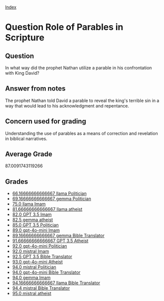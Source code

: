 
[Index](../../index.md)
# Question Role of Parables in Scripture
## Question
In what way did the prophet Nathan utilize a parable in his confrontation with King David?

## Answer from notes
The prophet Nathan told David a parable to reveal the king's terrible sin in a way that would lead to his acknowledgment and repentance.

## Concern used for grading
Understanding the use of parables as a means of correction and revelation in biblical narratives.

## Average Grade
87.0091743119266

## Grades
 * [66.16666666666667 llama Politician](../answers/llama_Politician/Role_of_Parables_in_Scripture.md)
 * [69.16666666666667 gemma Politician](../answers/gemma_Politician/Role_of_Parables_in_Scripture.md)
 * [75.0 llama Imam](../answers/llama_Imam/Role_of_Parables_in_Scripture.md)
 * [81.66666666666667 llama atheist](../answers/llama_atheist/Role_of_Parables_in_Scripture.md)
 * [82.0 GPT 3.5 Imam](../answers/GPT_3.5_Imam/Role_of_Parables_in_Scripture.md)
 * [82.5 gemma atheist](../answers/gemma_atheist/Role_of_Parables_in_Scripture.md)
 * [85.0 GPT 3.5 Politician](../answers/GPT_3.5_Politician/Role_of_Parables_in_Scripture.md)
 * [89.0 gpt-4o-mini Imam](../answers/gpt-4o-mini_Imam/Role_of_Parables_in_Scripture.md)
 * [89.16666666666667 gemma Bible Translator](../answers/gemma_Bible_Translator/Role_of_Parables_in_Scripture.md)
 * [91.66666666666667 GPT 3.5 Atheist](../answers/GPT_3.5_Atheist/Role_of_Parables_in_Scripture.md)
 * [92.0 gpt-4o-mini Politician](../answers/gpt-4o-mini_Politician/Role_of_Parables_in_Scripture.md)
 * [92.0 mistral Imam](../answers/mistral_Imam/Role_of_Parables_in_Scripture.md)
 * [92.5 GPT 3.5 Bible Translator](../answers/GPT_3.5_Bible_Translator/Role_of_Parables_in_Scripture.md)
 * [93.0 gpt-4o-mini Atheist](../answers/gpt-4o-mini_Atheist/Role_of_Parables_in_Scripture.md)
 * [94.0 mistral Politician](../answers/mistral_Politician/Role_of_Parables_in_Scripture.md)
 * [94.0 gpt-4o-mini Bible Translator](../answers/gpt-4o-mini_Bible_Translator/Role_of_Parables_in_Scripture.md)
 * [94.0 gemma Imam](../answers/gemma_Imam/Role_of_Parables_in_Scripture.md)
 * [94.16666666666667 llama Bible Translator](../answers/llama_Bible_Translator/Role_of_Parables_in_Scripture.md)
 * [94.4 mistral Bible Translator](../answers/mistral_Bible_Translator/Role_of_Parables_in_Scripture.md)
 * [95.0 mistral atheist](../answers/mistral_atheist/Role_of_Parables_in_Scripture.md)
